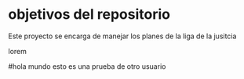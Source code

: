 # objetivos del repositorio

Este proyecto se encarga de manejar los planes de la liga de la jusitcia

lorem   

#hola mundo
esto es una prueba de otro usuario